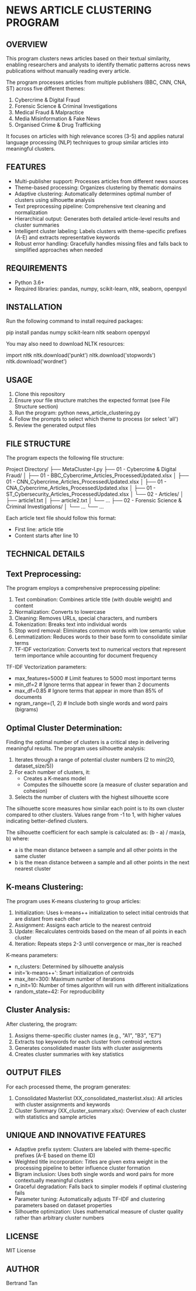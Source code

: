NEWS ARTICLE CLUSTERING PROGRAM
=============================

OVERVIEW
--------
This program clusters news articles based on their textual similarity, enabling researchers and analysts to identify thematic patterns across news publications without manually reading every article.

The program processes articles from multiple publishers (BBC, CNN, CNA, ST) across five different themes:
1. Cybercrime & Digital Fraud
2. Forensic Science & Criminal Investigations
3. Medical Fraud & Malpractice
4. Media Misinformation & Fake News
5. Organised Crime & Drug Trafficking

It focuses on articles with high relevance scores (3-5) and applies natural language processing (NLP) techniques to group similar articles into meaningful clusters.

FEATURES
--------
- Multi-publisher support: Processes articles from different news sources
- Theme-based processing: Organizes clustering by thematic domains
- Adaptive clustering: Automatically determines optimal number of clusters using silhouette analysis
- Text preprocessing pipeline: Comprehensive text cleaning and normalization
- Hierarchical output: Generates both detailed article-level results and cluster summaries
- Intelligent cluster labeling: Labels clusters with theme-specific prefixes (A-E) and extracts representative keywords
- Robust error handling: Gracefully handles missing files and falls back to simplified approaches when needed

REQUIREMENTS
------------
- Python 3.6+
- Required libraries: pandas, numpy, scikit-learn, nltk, seaborn, openpyxl

INSTALLATION
------------
Run the following command to install required packages:

pip install pandas numpy scikit-learn nltk seaborn openpyxl

You may also need to download NLTK resources:

import nltk
nltk.download('punkt')
nltk.download('stopwords')
nltk.download('wordnet')

USAGE
-----
1. Clone this repository
2. Ensure your file structure matches the expected format (see File Structure section)
3. Run the program:
   python news_article_clustering.py
4. Follow the prompts to select which theme to process (or select 'all')
5. Review the generated output files

FILE STRUCTURE
-------------
The program expects the following file structure:

Project Directory/
├── MetaCluster-I.py
├── 01 - Cybercrime & Digital Fraud/
│   ├── 01 - BBC_Cybercrime_Articles_ProcessedUpdated.xlsx
│   ├── 01 - CNN_Cybercrime_Articles_ProcessedUpdated.xlsx
│   ├── 01 - CNA_Cybercrime_Articles_ProcessedUpdated.xlsx
│   ├── 01 - ST_Cybersecurity_Articles_ProcessedUpdated.xlsx
│   └── 02 - Articles/
│       ├── article1.txt
│       ├── article2.txt
│       └── ...
├── 02 - Forensic Science & Criminal Investigations/
│   └── ...
└── ...

Each article text file should follow this format:
- First line: article title
- Content starts after line 10

TECHNICAL DETAILS
----------------

Text Preprocessing:
------------------
The program employs a comprehensive preprocessing pipeline:

1. Text combination: Combines article title (with double weight) and content
2. Normalization: Converts to lowercase
3. Cleaning: Removes URLs, special characters, and numbers
4. Tokenization: Breaks text into individual words
5. Stop word removal: Eliminates common words with low semantic value
6. Lemmatization: Reduces words to their base form to consolidate similar terms
7. TF-IDF vectorization: Converts text to numerical vectors that represent term importance while accounting for document frequency

TF-IDF Vectorization parameters:
- max_features=5000       # Limit features to 5000 most important terms
- min_df=2                # Ignore terms that appear in fewer than 2 documents
- max_df=0.85             # Ignore terms that appear in more than 85% of documents
- ngram_range=(1, 2)      # Include both single words and word pairs (bigrams)

Optimal Cluster Determination:
----------------------------
Finding the optimal number of clusters is a critical step in delivering meaningful results. The program uses silhouette analysis:

1. Iterates through a range of potential cluster numbers (2 to min(20, dataset_size/5))
2. For each number of clusters, it:
   - Creates a K-means model
   - Computes the silhouette score (a measure of cluster separation and cohesion)
3. Selects the number of clusters with the highest silhouette score

The silhouette score measures how similar each point is to its own cluster compared to other clusters. Values range from -1 to 1, with higher values indicating better-defined clusters.

The silhouette coefficient for each sample is calculated as:
(b - a) / max(a, b)
where:
- a is the mean distance between a sample and all other points in the same cluster
- b is the mean distance between a sample and all other points in the next nearest cluster

K-means Clustering:
-----------------
The program uses K-means clustering to group articles:

1. Initialization: Uses k-means++ initialization to select initial centroids that are distant from each other
2. Assignment: Assigns each article to the nearest centroid
3. Update: Recalculates centroids based on the mean of all points in each cluster
4. Iteration: Repeats steps 2-3 until convergence or max_iter is reached

K-means parameters:
- n_clusters: Determined by silhouette analysis
- init='k-means++': Smart initialization of centroids
- max_iter=300: Maximum number of iterations
- n_init=10: Number of times algorithm will run with different initializations
- random_state=42: For reproducibility

Cluster Analysis:
---------------
After clustering, the program:

1. Assigns theme-specific cluster names (e.g., "A1", "B3", "E7")
2. Extracts top keywords for each cluster from centroid vectors
3. Generates consolidated master lists with cluster assignments
4. Creates cluster summaries with key statistics

OUTPUT FILES
-----------
For each processed theme, the program generates:

1. Consolidated Masterlist (XX_consolidated_masterlist.xlsx): All articles with cluster assignments and keywords
2. Cluster Summary (XX_cluster_summary.xlsx): Overview of each cluster with statistics and sample articles

UNIQUE AND INNOVATIVE FEATURES
----------------------------
- Adaptive prefix system: Clusters are labeled with theme-specific prefixes (A-E based on theme ID)
- Weighted title incorporation: Titles are given extra weight in the processing pipeline to better influence cluster formation
- Bigram inclusion: Uses both single words and word pairs for more contextually meaningful clusters
- Graceful degradation: Falls back to simpler models if optimal clustering fails
- Parameter tuning: Automatically adjusts TF-IDF and clustering parameters based on dataset properties
- Silhouette optimization: Uses mathematical measure of cluster quality rather than arbitrary cluster numbers

LICENSE
-------
MIT License

AUTHOR
------
Bertrand Tan
